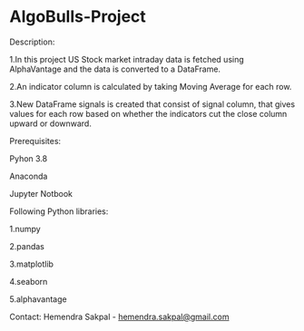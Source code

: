 # AlgoBulls-Project
Description:

1.In this project US Stock market intraday data is fetched using AlphaVantage and the data is converted to a DataFrame.

2.An indicator column is calculated by taking Moving Average for each row.

3.New DataFrame signals is created that consist of signal column, that gives values for each row based on whether the indicators cut the close column upward or downward.

Prerequisites:

Pyhon 3.8

Anaconda

Jupyter Notbook

Following Python libraries:

1.numpy

2.pandas

3.matplotlib

4.seaborn

5.alphavantage

Contact:
Hemendra Sakpal - hemendra.sakpal@gmail.com

